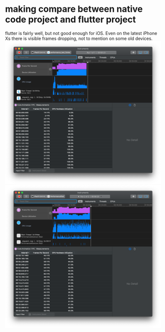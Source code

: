 # making compare between native code project and flutter project
flutter is fairly well, but not good enough for iOS. Even on the latest iPhone Xs there is visible frames dropping, not to mention on some old devices.
![](https://github.com/LAgagggggg/FlutterPerformanceTest/blob/master/Screen%20Shot%202019-04-09%20at%207.27.13%20PM.png)
![](https://github.com/LAgagggggg/FlutterPerformanceTest/blob/master/Screen%20Shot%202019-04-09%20at%207.27.53%20PM.png)
